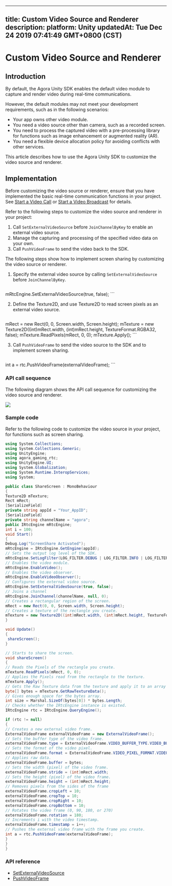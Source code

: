 
---
title: Custom Video Source and Renderer
description: 
platform: Unity
updatedAt: Tue Dec 24 2019 07:41:49 GMT+0800 (CST)
---
# Custom Video Source and Renderer
## Introduction

By default, the Agora Unity SDK enables the default video module to capture and render video during real-time communications.

However, the default modules may not meet your development requirements, such as in the following scenarios:

- Your app owns other video module.
- You need a video source other than camera, such as a recorded screen.
- You need to process the captured video with a pre-processing library for functions such as image enhancement or augmented reality (AR).
- You need a flexible device allocation policy for avoiding conflicts with other services.

This article describes how to use the Agora Unity SDK to customize the video source and renderer.

## Implementation

Before customizing the video source or renderer, ensure that you have implemented the basic real-time communication functions in your project. See [Start a Video Call](https://docs.agora.io/en/Video/start_call_unity?platform=Unity) or [Start a Video Broadcast](https://docs.agora.io/en/Interactive%20Broadcast/start_live_unity?platform=Unity) for details.

Refer to the following steps to customize the video source and renderer in your project:

1. Call `SetExternalVideoSource` before `JoinChannelByKey` to enable an external video source.
2. Manage the capturing and processing of the specified video data on your own.
3. Call `PushVideoFrame` to send the video back to the SDK.

The following steps show how to implement screen sharing by customizing the video source or renderer.

1. Specify the external video source by calling `SetExternalVideoSource` before `JoinChannelByKey`.

   ```C#
mRtcEngine.SetExternalVideoSource(true, false);
	 ```

2. Define the Texture2D, and use Texture2D to read screen pixels as an external video source.

   ```C#
mRect = new Rect(0, 0, Screen.width, Screen.height);
mTexture = new Texture2D((int)mRect.width, (int)mRect.height, TextureFormat.RGBA32, false);
mTexture.ReadPixels(mRect, 0, 0);
mTexture.Apply();
	 ```
   
3. Call `PushVideoFrame` to send the video source to the SDK and to implement screen sharing.

   ```C#
int a = rtc.PushVideoFrame(externalVideoFrame);
	 ```
   

### API call sequence

The following diagram shows the API call sequence for customizing the video source and renderer.

![](https://web-cdn.agora.io/docs-files/1576229371972)

### Sample code

Refer to the following code to customize the video source in your project, for functions such as screen sharing.

```C#
using System.Collections;
using System.Collections.Generic;
using UnityEngine;
using agora_gaming_rtc;
using UnityEngine.UI;
using System.Globalization;
using System.Runtime.InteropServices;
using System;

public class ShareScreen : MonoBehaviour
{
Texture2D mTexture;
Rect mRect;
[SerializeField]
private string appId = "Your_AppID";
[SerializeField]
private string channelName = "agora";
public IRtcEngine mRtcEngine;
int i = 100;
void Start()
{
Debug.Log("ScreenShare Activated");
mRtcEngine = IRtcEngine.GetEngine(appId);
// Sets the output log level of the SDK.
mRtcEngine.SetLogFilter(LOG_FILTER.DEBUG | LOG_FILTER.INFO | LOG_FILTER.WARNING | LOG_FILTER.ERROR | LOG_FILTER.CRITICAL);
// Enables the video module.
mRtcEngine.EnableVideo();
// Enables the video observer.
mRtcEngine.EnableVideoObserver();
// Configures the external video source.
mRtcEngine.SetExternalVideoSource(true, false);
// Joins a channel
mRtcEngine.JoinChannel(channelName, null, 0);
// Creates a rectangular region of the screen.
mRect = new Rect(0, 0, Screen.width, Screen.height);
// Creates a texture of the rectangle you create.
mTexture = new Texture2D((int)mRect.width, (int)mRect.height, TextureFormat.RGBA32, false);
}

void Update()
{
 shareScreen();
}

// Starts to share the screen.
void shareScreen()
{
// Reads the Pixels of the rectangle you create.
mTexture.ReadPixels(mRect, 0, 0);
// Applies the Pixels read from the rectangle to the texture.
mTexture.Apply();
// Gets the Raw Texture data from the texture and apply it to an array of bytes.
byte[] bytes = mTexture.GetRawTextureData();
// Gives enough space for the bytes array.
int size = Marshal.SizeOf(bytes[0]) * bytes.Length;
// Checks whether the IRtcEngine instance is existed.
IRtcEngine rtc = IRtcEngine.QueryEngine();

if (rtc != null)
{
// Creates a new external video frame.
ExternalVideoFrame externalVideoFrame = new ExternalVideoFrame();
// Sets the buffer type of the video frame.
externalVideoFrame.type = ExternalVideoFrame.VIDEO_BUFFER_TYPE.VIDEO_BUFFER_RAW_DATA;
// Sets the format of the video pixel.
externalVideoFrame.format = ExternalVideoFrame.VIDEO_PIXEL_FORMAT.VIDEO_PIXEL_UNKNOWN;
// Applies raw data.
externalVideoFrame.buffer = bytes;
// Sets the width (pixel) of the video frame.
externalVideoFrame.stride = (int)mRect.width;
// Sets the height (pixel) of the video frame.
externalVideoFrame.height = (int)mRect.height;
// Removes pixels from the sides of the frame
externalVideoFrame.cropLeft = 10;
externalVideoFrame.cropTop = 10;
externalVideoFrame.cropRight = 10;
externalVideoFrame.cropBottom = 10;
// Rotates the video frame (0, 90, 180, or 270)
externalVideoFrame.rotation = 180;
// Increments i with the video timestamp.
externalVideoFrame.timestamp = i++;
// Pushes the external video frame with the frame you create.
int a = rtc.PushVideoFrame(externalVideoFrame);
}
}
}
```

### API reference

- [SetExternalVideoSource](https://docs.agora.io/en/Interactive%20Broadcast/API%20Reference/unity/classagora__gaming__rtc_1_1_i_rtc_engine.html#aae4a31d2375ed620605360ae1199eee8)
- [PushVideoFrame](https://docs.agora.io/en/Interactive%20Broadcast/API%20Reference/unity/classagora__gaming__rtc_1_1_i_rtc_engine.html#af9e8d34e2a1ac07b8984fb6181a6ab81)

